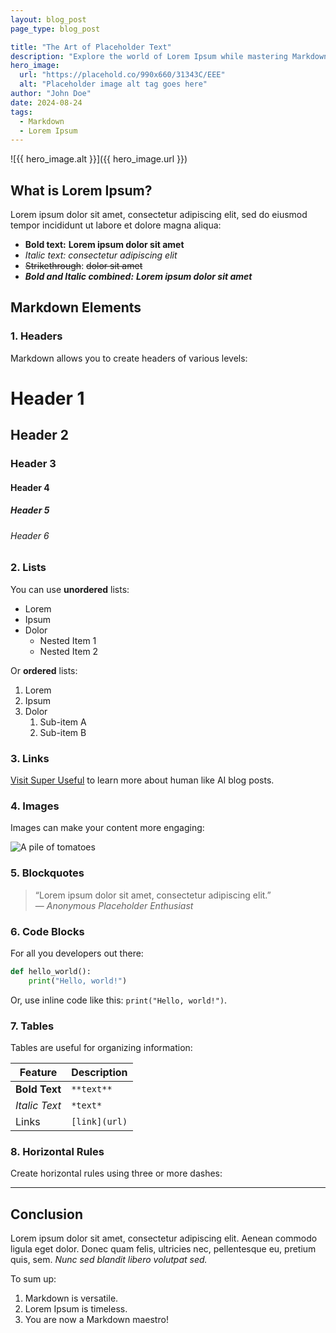 ```yaml
---
layout: blog_post
page_type: blog_post

title: "The Art of Placeholder Text"
description: "Explore the world of Lorem Ipsum while mastering Markdown features like headers, lists, links, images, code blocks, and more in this fun, comprehensive guide."
hero_image: 
  url: "https://placehold.co/990x660/31343C/EEE"
  alt: "Placeholder image alt tag goes here"
author: "John Doe"
date: 2024-08-24
tags:
  - Markdown
  - Lorem Ipsum
---
```


![{{ hero_image.alt }}]({{ hero_image.url }})

## What is Lorem Ipsum?

Lorem ipsum dolor sit amet, consectetur adipiscing elit, sed do eiusmod tempor incididunt ut labore et dolore magna aliqua:

- **Bold text:** **Lorem ipsum dolor sit amet**
- *Italic text:* *consectetur adipiscing elit*
- ~~Strikethrough~~: ~~dolor sit amet~~
- ***Bold and Italic combined:*** ***Lorem ipsum dolor sit amet***

## Markdown Elements

### 1. Headers

Markdown allows you to create headers of various levels:


# Header 1  
## Header 2  
### Header 3  
#### Header 4  
##### Header 5  
###### Header 6


### 2. Lists

You can use **unordered** lists:

- Lorem
- Ipsum
- Dolor
  - Nested Item 1
  - Nested Item 2

Or **ordered** lists:

1. Lorem
2. Ipsum
3. Dolor
   1. Sub-item A
   2. Sub-item B

### 3. Links

[Visit Super Useful](https://suf.io) to learn more about human like AI blog posts.

### 4. Images

Images can make your content more engaging:

![A pile of tomatoes](https://media.post.rvohealth.io/wp-content/uploads/2020/09/AN313-Tomatoes-732x549-Thumb-732x549.jpg)

### 5. Blockquotes

> “Lorem ipsum dolor sit amet, consectetur adipiscing elit.”  
> — *Anonymous Placeholder Enthusiast*

### 6. Code Blocks

For all you developers out there:

```python
def hello_world():
    print("Hello, world!")
```

Or, use inline code like this: `print("Hello, world!")`.

### 7. Tables

Tables are useful for organizing information:

| Feature        | Description                    |
|----------------|--------------------------------|
| **Bold Text**  | `**text**`                     |
| *Italic Text*  | `*text*`                       |
| Links          | `[link](url)`                  |

### 8. Horizontal Rules

Create horizontal rules using three or more dashes:

---

## Conclusion

Lorem ipsum dolor sit amet, consectetur adipiscing elit. Aenean commodo ligula eget dolor. Donec quam felis, ultricies nec, pellentesque eu, pretium quis, sem. *Nunc sed blandit libero volutpat sed.*

To sum up:

1. Markdown is versatile.
2. Lorem Ipsum is timeless.
3. You are now a Markdown maestro!
